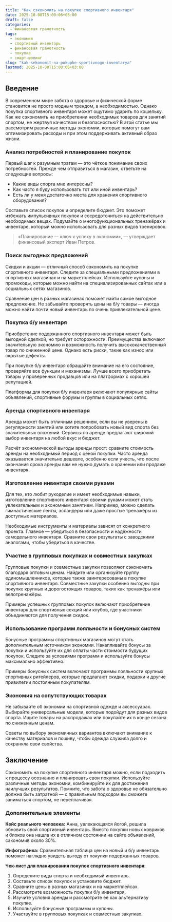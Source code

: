 ```yaml
---
title: "Как сэкономить на покупке спортивного инвентаря"
date: 2025-10-08T15:00:06+03:00
draft: false
categories:
  - Финансовая грамотность
tags:
  - экономия
  - спортивный инвентарь
  - финансовая грамотность
  - покупка
  - смарт-шопинг
slug: "kak-sekonomit-na-pokupke-sportivnogo-inventarya"
lastmod: 2025-10-08T15:00:06+03:00
---
```


## Введение

В современном мире забота о здоровье и физической форме становится не просто модным трендом, а необходимостью. Однако покупка спортивного инвентаря может ощутимо ударить по кошельку. Как же сэкономить на приобретении необходимых товаров для занятий спортом, не жертвуя качеством и безопасностью? В этой статье мы рассмотрим различные методы экономии, которые помогут вам оптимизировать расходы и при этом поддерживать активный образ жизни.

### Анализ потребностей и планирование покупок

Первый шаг к разумным тратам — это чёткое понимание своих потребностей. Прежде чем отправиться в магазин, ответьте на следующие вопросы:

- Какие виды спорта мне интересны?
- Как часто я буду использовать тот или иной инвентарь?
- Есть ли у меня достаточно места для хранения спортивного оборудования?

Составьте список покупок и определите бюджет. Это поможет избежать импульсивных покупок и сосредоточиться на действительно необходимых вещах. Подумайте о многофункциональных тренажёрах и инвентаре, который можно использовать для разных видов тренировок.

> «Планирование — ключ к успеху в экономии», — утверждает финансовый эксперт Иван Петров.

### Поиск выгодных предложений

Скидки и акции — отличный способ сэкономить на покупке спортивного инвентаря. Следите за специальными предложениями в спортивных магазинах и на маркетплейсах. Используйте купоны и промокоды, которые можно найти на специализированных сайтах или в социальных сетях магазинов.

Сравнение цен в разных магазинах поможет найти самое выгодное предложение. Не забывайте проверять цены на б/у товары — иногда можно найти почти новый инвентарь по очень привлекательной цене.

### Покупка б/у инвентаря

Приобретение подержанного спортивного инвентаря может быть выгодной сделкой, но требует осторожности. Преимущества включают значительную экономию и возможность получить высококачественный товар по сниженной цене. Однако есть риски, такие как износ или скрытые дефекты.

При покупке б/у инвентаря обращайте внимание на его состояние, проверяйте все функции и механизмы. Лучше всего приобретать товары у проверенных продавцов или на платформах с хорошей репутацией.

Платформы для покупки б/у инвентаря включают популярные сайты объявлений, спортивные форумы и группы в социальных сетях.

### Аренда спортивного инвентаря

Аренда может быть отличным решением, если вы не уверены в регулярности занятий или хотите попробовать новый вид спорта без значительных вложений. Сервисы по аренде предлагают широкий выбор инвентаря на любой вкус и бюджет.

Расчёт экономической выгоды аренды прост: сравните стоимость аренды на необходимый период с ценой покупки. Часто аренда оказывается значительно дешевле, особенно если учесть, что после окончания срока аренды вам не нужно думать о хранении или продаже инвентаря.

### Изготовление инвентаря своими руками

Для тех, кто любит рукоделие и имеет необходимые навыки, изготовление спортивного инвентаря своими руками может стать увлекательным и экономным занятием. Например, можно сделать гимнастические ленты, эспандеры или даже простые тренажёры из доступных материалов.

Необходимые инструменты и материалы зависят от конкретного проекта. Главное — убедиться в безопасности и надёжности самодельного инвентаря. Сравните свои результаты с заводскими аналогами, чтобы убедиться в качестве.

### Участие в групповых покупках и совместных закупках

Групповые покупки и совместные закупки позволяют сэкономить благодаря оптовым ценам. Найдите или организуйте группу единомышленников, которые также заинтересованы в покупке спортивного инвентаря. Совместные закупки особенно выгодны при покупке крупных и дорогостоящих товаров, таких как тренажёры или велотренажёры.

Примеры успешных групповых покупок включают приобретение инвентаря для спортивных секций или клубов, где участники объединяются для получения скидок.

### Использование программ лояльности и бонусных систем

Бонусные программы спортивных магазинов могут стать дополнительным источником экономии. Накапливайте бонусы за покупки и используйте их для оплаты части стоимости будущих покупок. Следите за условиями программ и используйте бонусы максимально эффективно.

Примеры бонусных систем включают программы лояльности крупных спортивных ритейлеров, которые предлагают скидки, подарки и другие привилегии постоянным покупателям.

### Экономия на сопутствующих товарах

Не забывайте об экономии на спортивной одежде и аксессуарах. Выбирайте универсальные модели, которые подойдут для разных видов спорта. Ищите товары на распродажах или покупайте их в конце сезона по сниженным ценам.

Советы по выбору экономичных вариантов включают внимание к качеству материалов и пошиву, чтобы одежда служила долго и сохраняла свои свойства.

## Заключение

Сэкономить на покупке спортивного инвентаря можно, если подходить к процессу осознанно и планировать свои покупки. Используйте различные методы экономии, комбинируйте их для достижения наилучших результатов. Помните, что забота о здоровье не обязательно должна быть затратной — с правильным подходом вы сможете заниматься спортом, не переплачивая.

### Дополнительные элементы

**Кейс реального человека:**
Анна, увлекающаяся йогой, решила обновить свой спортивный инвентарь. Вместо покупки новых ковриков и блоков она нашла их в отличном состоянии на сайте объявлений, сэкономив около 30%.

**Инфографика:**
Сравнительная таблица цен на новый и б/у инвентарь поможет наглядно увидеть выгоду от покупки подержанных товаров.

**Чек-лист для планирования покупок спортивного инвентаря:**
1. Определите виды спорта и необходимый инвентарь.
2. Составьте список покупок и установите бюджет.
3. Сравните цены в разных магазинах и на маркетплейсах.
4. Рассмотрите возможность покупки б/у инвентаря.
5. Изучите условия аренды и рассмотрите её как альтернативу покупке.
6. Используйте бонусные программы и купоны.
7. Участвуйте в групповых покупках и совместных закупках.

